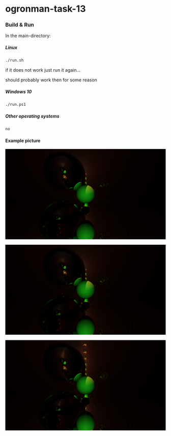 # ogronman-task-13


### Build & Run

In the main-directory:

##### Linux

```bash
./run.sh
```

if it does not work just run it again...

should probably work then for some reason

##### Windows 10


```bash
./run.ps1
```

##### Other operating systems

```bash
no
```

#### Example picture


![](example.png)

![](example4k.png)

![](example4k50rec.png)
